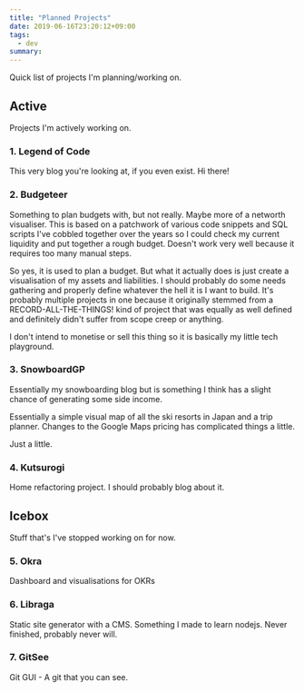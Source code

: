 ```yaml
---
title: "Planned Projects"
date: 2019-06-16T23:20:12+09:00
tags: 
  - dev
summary: 
---
```


Quick list of projects I'm planning/working on.

## Active

Projects I'm actively working on.

### 1. Legend of Code

This very blog you're looking at, if you even exist. Hi there!

### 2. Budgeteer

Something to plan budgets with, but not really. Maybe more of a networth visualiser. This is based on a patchwork of various code snippets and SQL scripts I've cobbled together over the years so I could check my current liquidity and put together a rough budget. Doesn't work very well because it requires too many manual steps.

So yes, it is used to plan a budget. But what it actually does is just create a visualisation of my assets and liabilities. I should probably do some needs gathering and properly define whatever the hell it is I want to build. It's probably multiple projects in one because it originally stemmed from a RECORD-ALL-THE-THINGS! kind of project that was equally as well defined and definitely didn't suffer from scope creep or anything.

I don't intend to monetise or sell this thing so it is basically my little tech playground.

### 3. SnowboardGP

Essentially my snowboarding blog but is something I think has a slight chance of generating some side income.

Essentially a simple visual map of all the ski resorts in Japan and a trip planner. Changes to the Google Maps pricing has complicated things a little.

Just a little.

### 4. Kutsurogi 
Home refactoring project. I should probably blog about it.

## Icebox

Stuff that's I've stopped working on for now.

### 5. Okra
Dashboard and visualisations for OKRs

### 6. Libraga
Static site generator with a CMS. Something I made to learn nodejs. Never finished, probably never will.

### 7. GitSee
Git GUI - A git that you can see.

